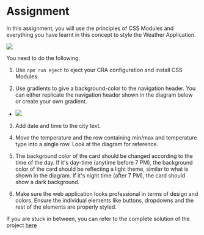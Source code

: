# **Assignment**

In this assignment, you will use the principles of CSS Modules and everything you have learnt in this concept to style the Weather Application.

![](https://github.com/greyatom-school/the-minerva-project/raw/master/FEWD/sprint_5/images/assignment_52.PNG)

You need to do the following:

1. Use ```npm run eject``` to eject your CRA configuration and install CSS Modules.

2. Use gradients to give a background-color to the navigation header. You can either replicate the navigation header shown in the diagram below or create your own gradient.

-  ![](https://github.com/greyatom-school/the-minerva-project/raw/master/FEWD/sprint_5/images/assignment_52a.PNG)

3. Add date and time to the city text.

4. Move the temperature and the row containing min/max and temperature type into a single row. Look at the diagram for reference.

5. The background color of the card should be changed according to the time of the day. If it's day-time (anytime before 7 PM), the background color of the card should be reflecting a light theme, similar to what is shown in the diagram. If it's night time (after 7 PM), the card should show a dark background. 


6. Make sure the web application looks professional in terms of design and colors. Ensure the individual elements like buttons, dropdowns and the rest of the elements are properly styled.


If you are stuck in between, you can refer to the complete solution of the project [here](https://drive.google.com/file/d/1BiFcjVIviF3ZGB25ax00dAbd7PBjwpvb/view?usp=sharing)

